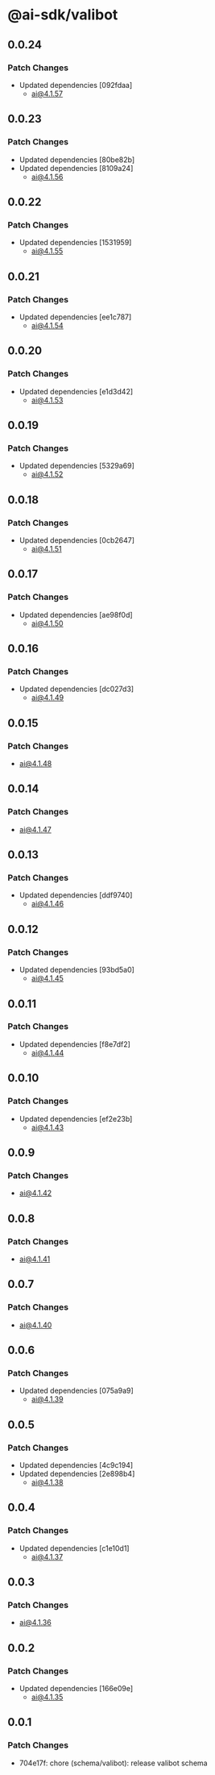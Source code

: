 # @ai-sdk/valibot

## 0.0.24

### Patch Changes

- Updated dependencies [092fdaa]
  - ai@4.1.57

## 0.0.23

### Patch Changes

- Updated dependencies [80be82b]
- Updated dependencies [8109a24]
  - ai@4.1.56

## 0.0.22

### Patch Changes

- Updated dependencies [1531959]
  - ai@4.1.55

## 0.0.21

### Patch Changes

- Updated dependencies [ee1c787]
  - ai@4.1.54

## 0.0.20

### Patch Changes

- Updated dependencies [e1d3d42]
  - ai@4.1.53

## 0.0.19

### Patch Changes

- Updated dependencies [5329a69]
  - ai@4.1.52

## 0.0.18

### Patch Changes

- Updated dependencies [0cb2647]
  - ai@4.1.51

## 0.0.17

### Patch Changes

- Updated dependencies [ae98f0d]
  - ai@4.1.50

## 0.0.16

### Patch Changes

- Updated dependencies [dc027d3]
  - ai@4.1.49

## 0.0.15

### Patch Changes

- ai@4.1.48

## 0.0.14

### Patch Changes

- ai@4.1.47

## 0.0.13

### Patch Changes

- Updated dependencies [ddf9740]
  - ai@4.1.46

## 0.0.12

### Patch Changes

- Updated dependencies [93bd5a0]
  - ai@4.1.45

## 0.0.11

### Patch Changes

- Updated dependencies [f8e7df2]
  - ai@4.1.44

## 0.0.10

### Patch Changes

- Updated dependencies [ef2e23b]
  - ai@4.1.43

## 0.0.9

### Patch Changes

- ai@4.1.42

## 0.0.8

### Patch Changes

- ai@4.1.41

## 0.0.7

### Patch Changes

- ai@4.1.40

## 0.0.6

### Patch Changes

- Updated dependencies [075a9a9]
  - ai@4.1.39

## 0.0.5

### Patch Changes

- Updated dependencies [4c9c194]
- Updated dependencies [2e898b4]
  - ai@4.1.38

## 0.0.4

### Patch Changes

- Updated dependencies [c1e10d1]
  - ai@4.1.37

## 0.0.3

### Patch Changes

- ai@4.1.36

## 0.0.2

### Patch Changes

- Updated dependencies [166e09e]
  - ai@4.1.35

## 0.0.1

### Patch Changes

- 704e17f: chore (schema/valibot): release valibot schema

